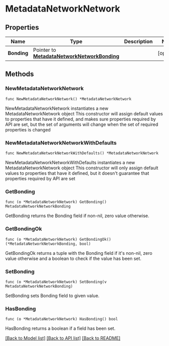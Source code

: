 # MetadataNetworkNetwork

## Properties

Name | Type | Description | Notes
------------ | ------------- | ------------- | -------------
**Bonding** | Pointer to [**MetadataNetworkNetworkBonding**](MetadataNetworkNetworkBonding.md) |  | [optional] 

## Methods

### NewMetadataNetworkNetwork

`func NewMetadataNetworkNetwork() *MetadataNetworkNetwork`

NewMetadataNetworkNetwork instantiates a new MetadataNetworkNetwork object
This constructor will assign default values to properties that have it defined,
and makes sure properties required by API are set, but the set of arguments
will change when the set of required properties is changed

### NewMetadataNetworkNetworkWithDefaults

`func NewMetadataNetworkNetworkWithDefaults() *MetadataNetworkNetwork`

NewMetadataNetworkNetworkWithDefaults instantiates a new MetadataNetworkNetwork object
This constructor will only assign default values to properties that have it defined,
but it doesn't guarantee that properties required by API are set

### GetBonding

`func (o *MetadataNetworkNetwork) GetBonding() MetadataNetworkNetworkBonding`

GetBonding returns the Bonding field if non-nil, zero value otherwise.

### GetBondingOk

`func (o *MetadataNetworkNetwork) GetBondingOk() (*MetadataNetworkNetworkBonding, bool)`

GetBondingOk returns a tuple with the Bonding field if it's non-nil, zero value otherwise
and a boolean to check if the value has been set.

### SetBonding

`func (o *MetadataNetworkNetwork) SetBonding(v MetadataNetworkNetworkBonding)`

SetBonding sets Bonding field to given value.

### HasBonding

`func (o *MetadataNetworkNetwork) HasBonding() bool`

HasBonding returns a boolean if a field has been set.


[[Back to Model list]](../README.md#documentation-for-models) [[Back to API list]](../README.md#documentation-for-api-endpoints) [[Back to README]](../README.md)


